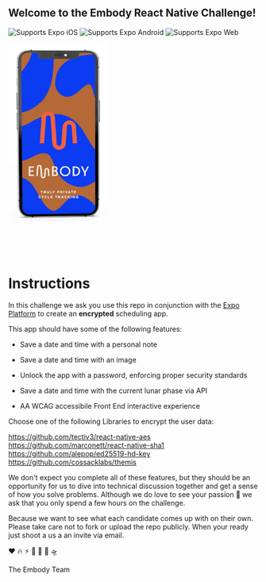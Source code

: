 ## Welcome to the Embody React Native Challenge!

<p>
  <!-- iOS -->
  <img alt="Supports Expo iOS" longdesc="Supports Expo iOS" src="https://img.shields.io/badge/iOS-4630EB.svg?style=flat-square&logo=APPLE&labelColor=999999&logoColor=fff" />
  <!-- Android -->
  <img alt="Supports Expo Android" longdesc="Supports Expo Android" src="https://img.shields.io/badge/Android-4630EB.svg?style=flat-square&logo=ANDROID&labelColor=A4C639&logoColor=fff" />
  <!-- Web -->
  <img alt="Supports Expo Web" longdesc="Supports Expo Web" src="https://img.shields.io/badge/web-4630EB.svg?style=flat-square&logo=GOOGLE-CHROME&labelColor=4285F4&logoColor=fff" />
</p>


  <img style="width: 200px" alt="Embody" longdesc="Embody App iOS" src="assets/mock.jpg" />



<br><br><br>

# Instructions

In this challenge we ask you use this repo in conjunction with the 
[Expo Platform](https://expo.dev) to create an **encrypted** scheduling app. 

This app should have some of the following features:

- Save a date and time with a personal note

- Save a date and time with an image

- Unlock the app with a password, enforcing proper security standards

- Save a date and time with the current lunar phase via API

- AA WCAG accessibile Front End interactive experience


Choose one of the following Libraries to encrypt the user data:

https://github.com/tectiv3/react-native-aes
https://github.com/marconett/react-native-sha1
https://github.com/alepop/ed25519-hd-key
https://github.com/cossacklabs/themis



We don't expect you complete all of these features, but they should be an opportunity for us to dive into technical discussion together and get a sense of how you solve problems. Although we do love to see your passion 🚀 we ask that you only spend a few hours on the challenge.

Because we want to see what each candidate comes up with on their own. Please take care not to fork or upload the repo publicly. When your ready just shoot a us a an invite via email. 


❤️  🔥  ⚡︎  👋  🌚  🌊  🛸

The Embody Team